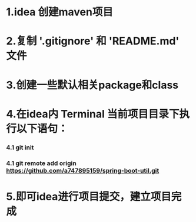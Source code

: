 
# 1.idea 创建maven项目
# 2.复制 '.gitignore' 和 'README.md' 文件
# 3.创建一些默认相关package和class

# 4.在idea内 Terminal 当前项目目录下执行以下语句：
### 4.1 git init
### 4.1 git remote add origin https://github.com/a747895159/spring-boot-util.git

# 5.即可idea进行项目提交，建立项目完成
